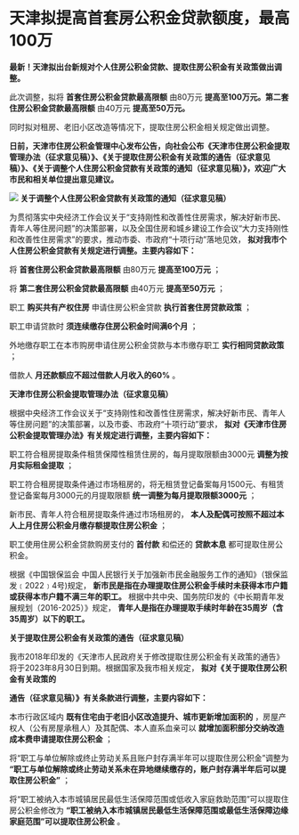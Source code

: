 

# 天津拟提高首套房公积金贷款额度，最高100万

**最新！天津拟出台新规对个人住房公积金贷款、提取住房公积金有关政策做出调整。**

此次调整，拟将 **首套住房公积金贷款最高限额** 由80万元 **提高至100万元。第二套住房公积金贷款最高限额** 由40万元 **提高至50万元。**

同时拟对租房、老旧小区改造等情况下，提取住房公积金相关规定做出调整。

**日前，天津市住房公积金管理中心发布公告，向社会公布《天津市住房公积金提取管理办法（征求意见稿）》、《关于提取住房公积金有关政策的通告（征求意见稿）》、《关于调整个人住房公积金贷款有关政策的通知（征求意见稿）》，欢迎广大市民和相关单位提出意见建议。**

![](https://inews.gtimg.com/om_bt/Ow2VvKBipZyaiOra1Hm-MYY0W9E8IaW3qIW34lp-RlSMMAA/1000)
**关于调整个人住房公积金贷款有关政策的通知（征求意见稿）**

为贯彻落实中央经济工作会议关于“支持刚性和改善性住房需求，解决好新市民、青年人等住房问题”的决策部署，以及全国住房和城乡建设工作会议“大力支持刚性和改善性住房需求”的要求，推动市委、市政府“十项行动”落地见效，
**拟对我市个人住房公积金贷款有关规定进行调整。主要内容如下：**

将 **首套住房公积金贷款最高限额** 由80万元 **提高至100万元** ；

将 **第二套住房公积金贷款最高限额** 由40万元 **提高至50万元** ；

职工 **购买共有产权住房** 申请住房公积金贷款 **执行首套住房贷款政策** ；

职工申请贷款时 **须连续缴存住房公积金时间满6个月** ；

外地缴存职工在本市购房申请住房公积金贷款与本市缴存职工 **实行相同贷款政策** ；

借款人 **月还款额应不超过借款人月收入的60%** 。

**天津市住房公积金提取管理办法（征求意见稿）**

根据中央经济工作会议关于“支持刚性和改善性住房需求，解决好新市民、青年人等住房问题”的决策部署，以及市委、市政府“十项行动”要求，
**拟对《天津市住房公积金提取管理办法》有关规定进行调整，主要内容如下：**

职工符合租房提取条件租赁保障性租赁住房的，每月提取限额由3000元 **调整为按月实际租金提取** ；

职工符合租房提取条件通过市场租房的，将无租赁登记备案每月1500元、有租赁登记备案每月3000元的月提取限额 **统一调整为每月提取限额3000元** ；

新市民、青年人符合租房提取条件通过市场租房的， **本人及配偶可按照不超过本人上月住房公积金月缴存额提取住房公积金** ；

职工使用住房公积金贷款购房支付的 **首付款** 和偿还的 **贷款本息** 都可提取住房公积金。

根据《中国银保监会 中国人民银行关于加强新市民金融服务工作的通知》（银保监发﹝2022﹞4号)规定，
**新市民是指在办理提取住房公积金手续时未获得本市户籍或获得本市户籍不满三年的职工。**
根据中共中央、国务院印发的《中长期青年发展规划（2016-2025）》规定， **青年人是指在办理提取手续时年龄在35周岁（含35周岁）以下的职工。**

**关于提取住房公积金有关政策的通告（征求意见稿）**

我市2018年印发的《天津市人民政府关于修改提取住房公积金有关政策的通告》将于2023年8月30日到期。根据国家及我市相关规定，
**拟对《关于提取住房公积金有关政策的**

**通告（征求意见稿）》有关条款进行调整，主要内容如下：**

本市行政区域内 **既有住宅由于老旧小区改造提升、城市更新增加面积的** ，房屋产权人（公有房屋承租人）及其配偶、本人直系血亲可以
**就增加面积部分交纳改造成本费申请提取住房公积金** ；

将“职工与单位解除或终止劳动关系且账户封存满半年可以提取住房公积金”调整为
**“职工与单位解除或终止劳动关系未在异地继续缴存的，账户封存满半年后可以提取住房公积金”** ；

将“职工被纳入本市城镇居民最低生活保障范围或低收入家庭救助范围”可以提取住房公积金修改为
**“职工被纳入本市城镇居民最低生活保障范围或最低生活保障边缘家庭范围”可以提取住房公积金** 。

